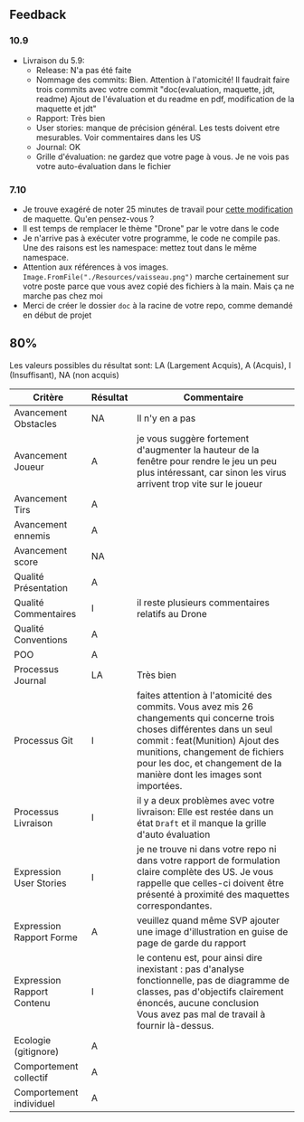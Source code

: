 ## Feedback

### 10.9

- Livraison du 5.9:
  - Release: N'a pas été faite
  - Nommage des commits: Bien. Attention à l'atomicité! Il faudrait faire trois commits avec votre commit "doc(evaluation, maquette, jdt, readme) Ajout de l'évaluation et du readme en pdf, modification de la maquette et jdt"
  - Rapport: Très bien
  - User stories: manque de précision général. Les tests doivent etre mesurables. Voir commentaires dans les US
  - Journal: OK
  - Grille d'évaluation: ne gardez que votre page à vous. Je ne vois pas votre auto-évaluation dans le fichier

### 7.10

- Je trouve exagéré de noter 25 minutes de travail pour [cette modification](https://github.com/OkkesErdemKose/Shoot-em-UP/commit/e514922dbecb670bd2e3d9e2a29163a473b59a93) de maquette. Qu'en pensez-vous ?
- Il est temps de remplacer le thème "Drone" par le votre dans le code
- Je n'arrive pas à exécuter votre programme, le code ne compile pas. Une des raisons est les namespace: mettez tout dans le même namespace.
- Attention aux références à vos images. `Image.FromFile("./Resources/vaisseau.png")` marche certainement sur votre poste parce que vous avez copié des fichiers à la main. Mais ça ne marche pas chez moi
- Merci de créer le dossier `doc` à la racine de votre repo, comme demandé en début de projet

## 80%

Les valeurs possibles du résultat sont: LA (Largement Acquis), A (Acquis), I (Insuffisant), NA (non acquis)

| Critère                    | Résultat | Commentaire                                                                                                                                                                                                                                                               |
| -------------------------- | -------- | ------------------------------------------------------------------------------------------------------------------------------------------------------------------------------------------------------------------------------------------------------------------------- |
| Avancement Obstacles       | NA       | Il n'y en a pas                                                                                                                                                                                                                                                           |
| Avancement Joueur          | A        | je vous suggère fortement d'augmenter la hauteur de la fenêtre pour rendre le jeu un peu plus intéressant, car sinon les virus arrivent trop vite sur le joueur                                                                                                           |
| Avancement Tirs            | A        |                                                                                                                                                                                                                                                                           |
| Avancement ennemis         | A        |                                                                                                                                                                                                                                                                           |
| Avancement score           | NA       |                                                                                                                                                                                                                                                                           |
| Qualité Présentation       | A        |                                                                                                                                                                                                                                                                           |
| Qualité Commentaires       | I        | il reste plusieurs commentaires relatifs au Drone                                                                                                                                                                                                                         |
| Qualité Conventions        | A        |                                                                                                                                                                                                                                                                           |
| POO                        | A        |                                                                                                                                                                                                                                                                           |
| Processus Journal          | LA       | Très bien                                                                                                                                                                                                                                                                 |
| Processus Git              | I        | faites attention à l'atomicité des commits. Vous avez mis 26 changements qui concerne trois choses différentes dans un seul commit : feat(Munition) Ajout des munitions, changement de fichiers pour les doc, et changement de la manière dont les images sont importées. |
| Processus Livraison        | I        | il y a deux problèmes avec votre livraison: Elle est restée dans un état `Draft` et il manque la grille d'auto évaluation                                                                                                                                                 |
| Expression User Stories    | I        | je ne trouve ni dans votre repo ni dans votre rapport de formulation claire complète des US. Je vous rappelle que celles-ci doivent être présenté à proximité des maquettes correspondantes.                                                                              |
| Expression Rapport Forme   | A        | veuillez quand même SVP ajouter une image d'illustration en guise de page de garde du rapport                                                                                                                                                                             |
| Expression Rapport Contenu | I        | le contenu est, pour ainsi dire inexistant : pas d'analyse fonctionnelle, pas de diagramme de classes, pas d'objectifs clairement énoncés, aucune conclusion<br>Vous avez pas mal de travail à fournir là-dessus.                                                         |
| Ecologie (gitignore)       | A        |                                                                                                                                                                                                                                                                           |
| Comportement collectif     | A        |                                                                                                                                                                                                                                                                           |
| Comportement individuel    | A        |                                                                                                                                                                                                                                                                           |
